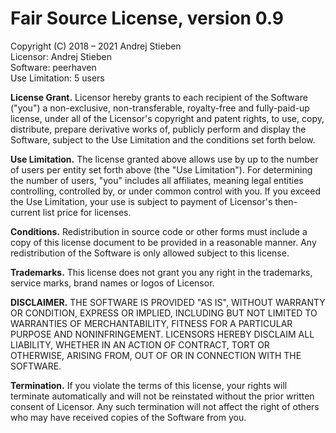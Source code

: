 # Fair Source License, version 0.9

Copyright (C) 2018 – 2021 Andrej Stieben  
Licensor: Andrej Stieben  
Software: peerhaven  
Use Limitation: 5 users

**License Grant.**
Licensor hereby grants to each recipient of the Software ("you") a non-exclusive, non-transferable, royalty-free and fully-paid-up license, under all of the Licensor's copyright and patent rights, to use, copy, distribute, prepare derivative works of, publicly perform and display the Software, subject to the Use Limitation and the conditions set forth below.

**Use Limitation.**
The license granted above allows use by up to the number of users per entity set forth above (the "Use Limitation").
For determining the number of users, "you" includes all affiliates, meaning legal entities controlling, controlled by, or under common control with you.
If you exceed the Use Limitation, your use is subject to payment of Licensor's then-current list price for licenses.

**Conditions.**
Redistribution in source code or other forms must include a copy of this license document to be provided in a reasonable manner.
Any redistribution of the Software is only allowed subject to this license.

**Trademarks.**
This license does not grant you any right in the trademarks, service marks, brand names or logos of Licensor.

**DISCLAIMER.**
THE SOFTWARE IS PROVIDED "AS IS", WITHOUT WARRANTY OR CONDITION, EXPRESS OR IMPLIED, INCLUDING BUT NOT LIMITED TO WARRANTIES OF MERCHANTABILITY, FITNESS FOR A PARTICULAR PURPOSE AND NONINFRINGEMENT.
LICENSORS HEREBY DISCLAIM ALL LIABILITY, WHETHER IN AN ACTION OF CONTRACT, TORT OR OTHERWISE, ARISING FROM, OUT OF OR IN CONNECTION WITH THE SOFTWARE.

**Termination.**
If you violate the terms of this license, your rights will terminate automatically and will not be reinstated without the prior written consent of Licensor.
Any such termination will not affect the right of others who may have received copies of the Software from you.
